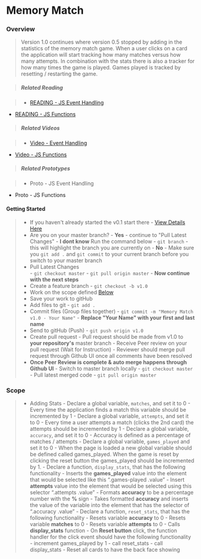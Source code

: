# Memory Match

### Overview

> Version 1.0 continues where version 0.5 stopped by adding in the statistics of the memory match game. When a user clicks on a card the application will start tracking how many matches versus how many attempts. In combination with the stats there is also a tracker for how many times the game is played. Games played is tracked by resetting / restarting the game.

> ##### Related Reading

> - <a href="https://docs.google.com/presentation/d/1FhpJTYGzq6vlHaRcTbOGirVJH6GQSYbaav77uzUOgw4/pub?start=false&loop=false&delayms=3000">READING - JS Event Handling</a>
- <a href="https://docs.google.com/presentation/d/17hxhHxdsEFo42iClxdLfHeMJRnxSu7Y9lt7Tv_J9fIc/pub?start=false&loop=false&delayms=3000">READING - JS Functions</a>

> ##### Related Videos
 
> - <a href="https://www.youtube.com/watch?v=cXeHN5uydmY&feature=youtu.be" target="_blank">Video - Event Handling</a>
- <a href="https://www.youtube.com/watch?v=OzbKGDrjGW0&feature=youtu.be">Video - JS Functions</a>

> ##### Related Prototypes

> - Proto - JS Event Handling
- Proto - JS Functions

#### Getting Started

> - If you haven't already started the v0.1 start there - <a href="https://github.com/Learning-Fuze/memory_match/tree/v0.1#getting-started">View Details Here</a>
> - Are you on your master branch?
    - **Yes** - continue to "Pull Latest Changes"
    - **I dont know** Run the command below
        - `git branch` - this will highlight the branch you are currently on
    - **No** - Make sure you `git add .` and `git commit` to your current branch before you switch to your master branch
> - Pull Latest Changes    
        - `git checkout master`
        - `git pull origin master` - **Now continue with the next steps**
> - Create a feature branch
    - `git checkout -b v1.0`
> - Work on the scope defined <a href="https://github.com/Learning-Fuze/memory_match/tree/v1.0#scope">Below</a>
> - Save your work to gitHub
> - Add files to git
    - `git add .`
> - Commit files (Group files together)
    - `git commit -m "Memory Match v1.0 - Your Name"`
    - **Replace "Your Name" with your first and last name**
> - Send to gitHub (Push)
    - `git push origin v1.0`
> - Create pull request
    - Pull request should be made from v1.0 to **your repository's** master branch
    - Receive Peer review on your pull request (Wait for Instruction)
        - Reviewer should merge pull request through Github UI once all comments have been resolved
> - **Once Peer Review is complete & auto merge happens through Github UI**
    - Switch to master branch locally
        - `git checkout master`
    - Pull latest merged code
        - `git pull origin master`

### Scope

>- Adding Stats
    - Declare a global variable, `matches`, and set it to 0
        - Every time the application finds a match this variable should be incremented by 1
    - Declare a global variable, `attempts`, and set it to 0
        - Every time a user attempts a match (clicks the 2nd card) the attempts should be incremented by 1
    - Declare a global variable, `accuracy`, and set it to 0
        - Accuracy is defined as a percentage of matches / attempts
    - Declare a global variable, `games_played` and set it to 0
        - When the page is loaded a new global variable should be defined called games_played. When the game is reset by clicking the reset button the games_played should be incremented by 1.
    - Declare a function, `display_stats`, that has the following functionality
        - Inserts the **games_played** value into the element that would be selected like this “.games-played .value”
        - Insert **attempts** value into the element that would be selected using this selector “.attempts .value”
        - Formats **accuracy** to be a percentage number with the **%** sign
        - Takes formatted **accuracy** and inserts the value of the variable into the element that has the selector of “.accuracy .value”
    - Declare a function, `reset_stats`, that has the following functionality
        - Resets variable **accuracy** to 0
        - Resets variable **matches** to 0
        - Resets variable **attempts** to 0
        - Calls **display_stats** function
    - On **Reset button** click, the function handler for the click event should have the following functionality
        - increment games_played by 1
        - call reset_stats
        - call display_stats
        - Reset all cards to have the back face showing
